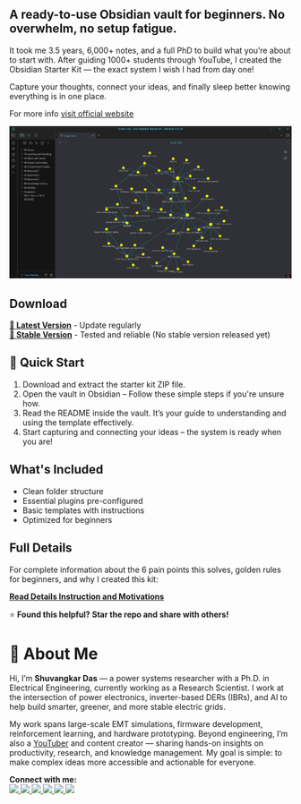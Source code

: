 
## **A ready-to-use Obsidian vault for beginners. No overwhelm, no setup fatigue.**

It took me 3.5 years, 6,000+ notes, and a full PhD to build what you’re about to start with.
After guiding 1000+ students through YouTube, I created the Obsidian Starter Kit — the exact system I wish I had from day one!

Capture your thoughts, connect your ideas, and finally sleep better knowing everything is in one place.

For more info [visit official website](https://shuvangkardas.com/obsidian-starter-kit/)

![obsidian-starter-kit-free](./docs/assets/images/Free-Obsidian-Starter-Kit-by-Shuvangkar-Das(2).png)

## Download

**[🔗 Latest Version](https://github.com/shuvangkardas/obsidian-starter-kit/archive/main.zip)** - Update regularly  
**[🔗 Stable Version](https://shuvangkardas.com/obsidian-starter-kit/)** - Tested and reliable (No stable version released yet)


## 🚀 Quick Start
1. Download and extract the starter kit ZIP file.
2. Open the vault in Obsidian – Follow these simple steps if you're unsure how.
3. Read the README inside the vault. It’s your guide to understanding and using the template effectively.
4. Start capturing and connecting your ideas – the system is ready when you are!

## What's Included
- Clean folder structure
- Essential plugins pre-configured
- Basic templates with instructions
- Optimized for beginners

## Full Details
For complete information about the 6 pain points this solves, golden rules for beginners, and why I created this kit:

**[Read Details Instruction and Motivations](https://blog.shuvangkardas.com/free-obsidian-starter-kit)**



⭐ **Found this helpful? Star the repo and share with others!**


# 👋 About Me
Hi, I’m **Shuvangkar Das** — a power systems researcher with a Ph.D. in Electrical Engineering, currently working as a Research Scientist. I work at the intersection of power electronics, inverter-based DERs (IBRs), and AI to help build smarter, greener, and more stable electric grids. 

My work spans large-scale EMT simulations, firmware development, reinforcement learning, and hardware prototyping. Beyond engineering, I’m also a [YouTuber](https://www.youtube.com/@ShuvangkarDas) and content creator — sharing hands-on insights on productivity, research, and knowledge management. My goal is simple: to make complex ideas more accessible and actionable for everyone.

<p><strong>Connect with me:<br></strong>
<a href="https://www.youtube.com/@ShuvangkarDas" target="_blank">
    <img src="https://img.shields.io/badge/YouTube-Subscribe-red?style=for-the-badge&logo=youtube">
  </a>
  <a href="https://www.linkedin.com/in/ShuvangkarDas" target="_blank">
    <img src="https://img.shields.io/badge/LinkedIn-Connect-blue?style=for-the-badge&logo=linkedin">
  </a>
  <a href="https://newsletter.shuvangkardas.com" target="_blank">
    <img src="https://img.shields.io/badge/Newsletter-Subscribe-blue?style=for-the-badge">
  </a>
  <a href="https://twitter.com/shuvangkar_das" target="_blank">
    <img src="https://img.shields.io/badge/Twitter-Follow-blue?style=for-the-badge&logo=twitter">
  </a>
  
  <a href="https://github.com/shuvangkardas" target="_blank">
    <img src="https://img.shields.io/badge/GitHub-Follow-black?style=for-the-badge&logo=github">
  </a>
  <a href="https://blog.shuvangkardas.com" target="_blank">
    <img src="https://img.shields.io/badge/Blog-Read-blueviolet?style=for-the-badge">
  </a>
  
</p>

